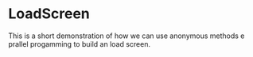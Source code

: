 # LoadScreen
This is a short demonstration of how we can use anonymous methods e prallel progamming to build an load screen.
